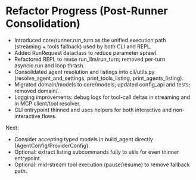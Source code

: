 # Refactor Progress (Post-Runner Consolidation)

- Introduced core/runner.run_turn as the unified execution path (streaming + tools fallback) used by both CLI and REPL.
- Added RunRequest dataclass to reduce parameter sprawl.
- Refactored REPL to reuse run_llm/run_turn; removed per-turn asyncio.run and loop thrash.
- Consolidated agent resolution and listings into cli/utils.py (resolve_agent_and_settings, print_tools_listing, print_agents_listing).
- Migrated domain/models to core/models; updated config_api and tests; removed domain/.
- Logging improvements: debug logs for tool-call deltas in streaming and in MCP client/tool resolver.
- CLI entrypoint thinned and uses helpers for both interactive and non-interactive flows.

Next:
- Consider accepting typed models in build_agent directly (AgentConfig/ProviderConfig).
- Optional: extract listing subcommands fully to utils for even thinner entrypoint.
- Optional: mid-stream tool execution (pause/resume) to remove fallback path.
